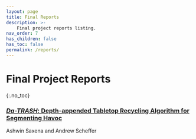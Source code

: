 ```yaml
---
layout: page
title: Final Reports
description: >-
    Final project reports listing.
nav_order: 7
has_children: false
has_toc: false
permalink: /reports/
---
```


# Final Project Reports
{:.no_toc}



<!-- ### [Example Project: A final project template for DeepRob](/reports/example/)
Anthony Opipari, Huijie Zhang, Jiyue Zhu, Karthik Desingh, and Odest Chadwicke Jenkins -->

### [*Da-TRASH*: Depth-appended Tabletop Recycling Algorithm for Segmenting Havoc](/reports/da-trash)
Ashwin Saxena and Andrew Scheffer


